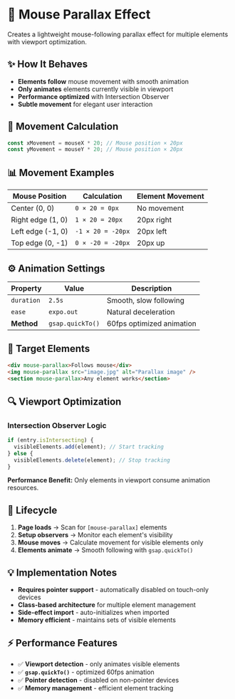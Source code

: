 # 🎯 Mouse Parallax Effect

Creates a lightweight mouse-following parallax effect for multiple elements with viewport optimization.

## ✨ How It Behaves

- **Elements follow** mouse movement with smooth animation
- **Only animates** elements currently visible in viewport
- **Performance optimized** with Intersection Observer
- **Subtle movement** for elegant user interaction

## 🔢 Movement Calculation

```javascript
const xMovement = mouseX * 20; // Mouse position × 20px
const yMovement = mouseY * 20; // Mouse position × 20px
```

## 📊 Movement Examples

| Mouse Position    | Calculation       | Element Movement |
| ----------------- | ----------------- | ---------------- |
| Center (0, 0)     | `0 × 20 = 0px`    | No movement      |
| Right edge (1, 0) | `1 × 20 = 20px`   | 20px right       |
| Left edge (-1, 0) | `-1 × 20 = -20px` | 20px left        |
| Top edge (0, -1)  | `0 × -20 = -20px` | 20px up          |

## ⚙️ Animation Settings

| Property   | Value            | Description               |
| ---------- | ---------------- | ------------------------- |
| `duration` | `2.5s`           | Smooth, slow following    |
| `ease`     | `expo.out`       | Natural deceleration      |
| **Method** | `gsap.quickTo()` | 60fps optimized animation |

## 🎯 Target Elements

```html
<div mouse-parallax>Follows mouse</div>
<img mouse-parallax src="image.jpg" alt="Parallax image" />
<section mouse-parallax>Any element works</section>
```

## 🔍 Viewport Optimization

### Intersection Observer Logic

```javascript
if (entry.isIntersecting) {
  visibleElements.add(element); // Start tracking
} else {
  visibleElements.delete(element); // Stop tracking
}
```

**Performance Benefit:** Only elements in viewport consume animation resources.

## 🔄 Lifecycle

1. **Page loads** → Scan for `[mouse-parallax]` elements
2. **Setup observers** → Monitor each element's visibility
3. **Mouse moves** → Calculate movement for visible elements only
4. **Elements animate** → Smooth following with `gsap.quickTo()`

## 💡 Implementation Notes

- **Requires pointer support** - automatically disabled on touch-only devices
- **Class-based architecture** for multiple element management
- **Side-effect import** - auto-initializes when imported
- **Memory efficient** - maintains sets of visible elements

## ⚡ Performance Features

- ✅ **Viewport detection** - only animates visible elements
- ✅ **`gsap.quickTo()`** - optimized 60fps animation
- ✅ **Pointer detection** - disabled on non-pointer devices
- ✅ **Memory management** - efficient element tracking
